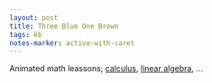 ```yaml
---
layout: post
title: Three Blue One Brown
tags: kb
notes-marker: active-with-caret
---
```

Animated math leassons; [calculus](https://www.3blue1brown.com/topics/calculus), [linear algebra](https://www.3blue1brown.com/topics/linear-algebra), ...